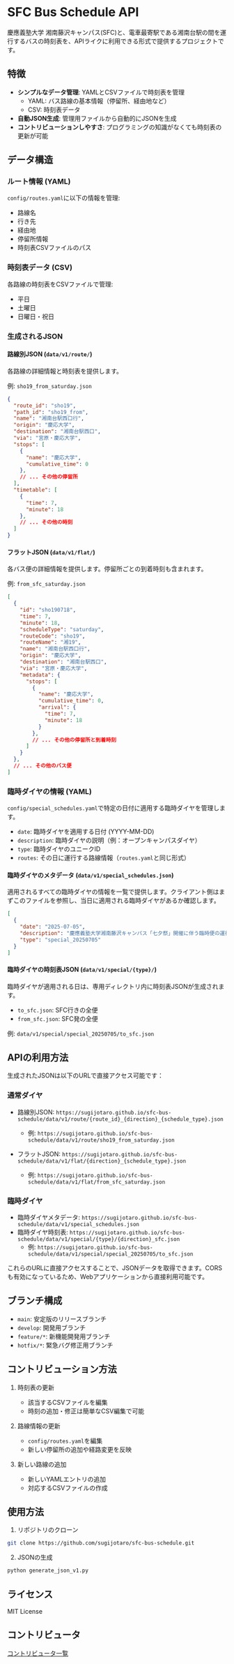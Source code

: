 # SFC Bus Schedule API

慶應義塾大学 湘南藤沢キャンパス(SFC)と、電車最寄駅である湘南台駅の間を運行するバスの時刻表を、APIライクに利用できる形式で提供するプロジェクトです。

## 特徴

- **シンプルなデータ管理**: YAMLとCSVファイルで時刻表を管理
  - YAML: バス路線の基本情報（停留所、経由地など）
  - CSV: 時刻表データ
- **自動JSON生成**: 管理用ファイルから自動的にJSONを生成
- **コントリビューションしやすさ**: プログラミングの知識がなくても時刻表の更新が可能

## データ構造

### ルート情報 (YAML)
`config/routes.yaml`に以下の情報を管理:
- 路線名
- 行き先
- 経由地
- 停留所情報
- 時刻表CSVファイルのパス

### 時刻表データ (CSV)
各路線の時刻表をCSVファイルで管理:
- 平日
- 土曜日
- 日曜日・祝日

### 生成されるJSON

#### 路線別JSON (`data/v1/route/`)
各路線の詳細情報と時刻表を提供します。

例: `sho19_from_saturday.json`
```json
{
  "route_id": "sho19",
  "path_id": "sho19_from",
  "name": "湘南台駅西口行",
  "origin": "慶応大学",
  "destination": "湘南台駅西口",
  "via": "宮原・慶応大学",
  "stops": [
    {
      "name": "慶応大学",
      "cumulative_time": 0
    },
    // ... その他の停留所
  ],
  "timetable": [
    {
      "time": 7,
      "minute": 18
    },
    // ... その他の時刻
  ]
}
```

#### フラットJSON (`data/v1/flat/`)
各バス便の詳細情報を提供します。停留所ごとの到着時刻も含まれます。

例: `from_sfc_saturday.json`
```json
[
  {
    "id": "sho190718",
    "time": 7,
    "minute": 18,
    "scheduleType": "saturday",
    "routeCode": "sho19",
    "routeName": "湘19",
    "name": "湘南台駅西口行",
    "origin": "慶応大学",
    "destination": "湘南台駅西口",
    "via": "宮原・慶応大学",
    "metadata": {
      "stops": [
        {
          "name": "慶応大学",
          "cumulative_time": 0,
          "arrival": {
            "time": 7,
            "minute": 18
          }
        },
        // ... その他の停留所と到着時刻
      ]
    }
  },
  // ... その他のバス便
]
```

### 臨時ダイヤの情報 (YAML)
`config/special_schedules.yaml`で特定の日付に適用する臨時ダイヤを管理します。

- `date`: 臨時ダイヤを適用する日付 (YYYY-MM-DD)
- `description`: 臨時ダイヤの説明（例：オープンキャンパスダイヤ）
- `type`: 臨時ダイヤのユニークID
- `routes`: その日に運行する路線情報（`routes.yaml`と同じ形式）

#### 臨時ダイヤのメタデータ (`data/v1/special_schedules.json`)
適用されるすべての臨時ダイヤの情報を一覧で提供します。クライアント側はまずこのファイルを参照し、当日に適用される臨時ダイヤがあるか確認します。
```json
[
  {
    "date": "2025-07-05",
    "description": "慶應義塾大学湘南藤沢キャンパス「七夕祭」開催に伴う臨時便の運行および起終点の変更",
    "type": "special_20250705"
  }
]
```

#### 臨時ダイヤの時刻表JSON (`data/v1/special/{type}/`)
臨時ダイヤが適用される日は、専用ディレクトリ内に時刻表JSONが生成されます。
- `to_sfc.json`: SFC行きの全便
- `from_sfc.json`: SFC発の全便

例: `data/v1/special/special_20250705/to_sfc.json`

## APIの利用方法

生成されたJSONは以下のURLで直接アクセス可能です：

### 通常ダイヤ
- 路線別JSON: `https://sugijotaro.github.io/sfc-bus-schedule/data/v1/route/{route_id}_{direction}_{schedule_type}.json`
  - 例: `https://sugijotaro.github.io/sfc-bus-schedule/data/v1/route/sho19_from_saturday.json`

- フラットJSON: `https://sugijotaro.github.io/sfc-bus-schedule/data/v1/flat/{direction}_{schedule_type}.json`
  - 例: `https://sugijotaro.github.io/sfc-bus-schedule/data/v1/flat/from_sfc_saturday.json`

### 臨時ダイヤ
- 臨時ダイヤメタデータ: `https://sugijotaro.github.io/sfc-bus-schedule/data/v1/special_schedules.json`
- 臨時ダイヤ時刻表: `https://sugijotaro.github.io/sfc-bus-schedule/data/v1/special/{type}/{direction}_sfc.json`
  - 例: `https://sugijotaro.github.io/sfc-bus-schedule/data/v1/special/special_20250705/to_sfc.json`

これらのURLに直接アクセスすることで、JSONデータを取得できます。CORSも有効になっているため、Webアプリケーションから直接利用可能です。

## ブランチ構成

- `main`: 安定版のリリースブランチ
- `develop`: 開発用ブランチ
- `feature/*`: 新機能開発用ブランチ
- `hotfix/*`: 緊急バグ修正用ブランチ

## コントリビューション方法

1. 時刻表の更新
   - 該当するCSVファイルを編集
   - 時刻の追加・修正は簡単なCSV編集で可能

2. 路線情報の更新
   - `config/routes.yaml`を編集
   - 新しい停留所の追加や経路変更を反映

3. 新しい路線の追加
   - 新しいYAMLエントリの追加
   - 対応するCSVファイルの作成

## 使用方法

1. リポジトリのクローン
```bash
git clone https://github.com/sugijotaro/sfc-bus-schedule.git
```

2. JSONの生成
```bash
python generate_json_v1.py
```

## ライセンス

MIT License

## コントリビュータ

[コントリビュータ一覧](CONTRIBUTORS.md) 
